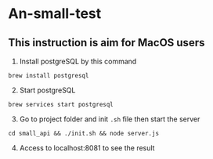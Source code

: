 # An-small-test

## This instruction is aim for MacOS users
1. Install postgreSQL by this command
```
brew install postgresql
```
2. Start postgreSQL
```
brew services start postgresql
```
3. Go to project folder and init ```.sh``` file then start the server
```
cd small_api && ./init.sh && node server.js
```
4. Access to localhost:8081 to see the result
